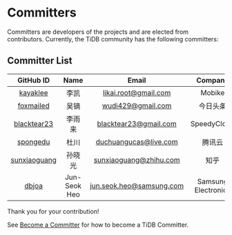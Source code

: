 # Committers

Committers are developers of the projects and are elected from contributors. Currently, the TiDB community has the following committers:

## Committer List
|GitHub ID| Name | Email|Company|
|:---:| :----:| :---:|:--: |
|[kayaklee](https://github.com/kayaklee)|李凯|likai.root@gmail.com|Mobike|
|[foxmailed](https://github.com/foxmailed)|吴镝 |wudi429@gmail.com|今日头条|
|[blacktear23](https://github.com/blacktear23)|李雨来|blacktear23@gmail.com|SpeedyCloud|
|[spongedu](https://github.com/spongedu)|杜川|duchuangucas@live.com|腾讯云|
|[sunxiaoguang](https://github.com/sunxiaoguang)|孙晓光|sunxiaoguang@zhihu.com |知乎|
|[dbjoa](https://github.com/dbjoa)|Jun-Seok Heo|jun.seok.heo@samsung.com|Samsung Electronics|


Thank you for your contribution!

See [Become a Committer](./become-a-committer.md) for how to become a TiDB Committer.
